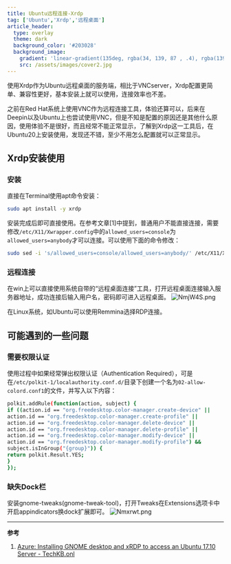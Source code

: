 ```yaml
---
title: Ubuntu远程连接-Xrdp
tag: ['Ubuntu','Xrdp','远程桌面']
article_header:
  type: overlay
  theme: dark
  background_color: '#203028'
  background_image:
    gradient: 'linear-gradient(135deg, rgba(34, 139, 87 , .4), rgba(139, 34, 139, .4))'
    src: /assets/images/cover2.jpg
---
```


使用Xrdp作为Ubuntu远程桌面的服务端，相比于VNCserver，Xrdp配置更简单、兼容性更好，基本安装上就可以使用，连接效率也不差。

<!--more-->

之前在Red Hat系统上使用VNC作为远程连接工具，体验还算可以，后来在Deepin以及Ubuntu上也尝试使用VNC，但是不知是配置的原因还是其他什么原因，使用体验不是很好，而且经常不能正常显示，了解到Xrdp这一工具后，在Ubuntu20上安装使用，发现还不错，至少不用怎么配置就可以正常显示。

## Xrdp安装使用

###  安装
直接在Terminal使用apt命令安装：
```bash
sudo apt install -y xrdp
```
安装完成后即可直接使用。在参考文章[1]中提到，普通用户不能直接连接，需要修改`/etc/X11/Xwrapper.config`中的`allowed_users=console`为`allowed_users=anybody`才可以连接。可以使用下面的命令修改：
```bash
sudo sed -i 's/allowed_users=console/allowed_users=anybody/' /etc/X11/Xwrapper.config
```
### 远程连接
在win上可以直接使用系统自带的“远程桌面连接”工具，打开远程桌面连接输入服务器地址，成功连接后输入用户名，密码即可进入远程桌面。
![NmjW4S.png](https://s1.ax1x.com/2020/06/18/NmjW4S.png)

在Linux系统，如Ubuntu可以使用Remmina选择RDP连接。

## 可能遇到的一些问题

### 需要权限认证 
使用过程中如果经常弹出权限认证（Authentication Required），可是在`/etc/polkit-1/localauthority.conf.d/`目录下创建一个名为`02-allow-colord.conf1`的文件，并写入以下内容：
```bash
polkit.addRule(function(action, subject) {
if ((action.id == "org.freedesktop.color-manager.create-device" ||
action.id == "org.freedesktop.color-manager.create-profile" ||
action.id == "org.freedesktop.color-manager.delete-device" ||
action.id == "org.freedesktop.color-manager.delete-profile" ||
action.id == "org.freedesktop.color-manager.modify-device" ||
action.id == "org.freedesktop.color-manager.modify-profile") &&
subject.isInGroup("{group}")) {
return polkit.Result.YES;
}
});
```

### 缺失Dock栏
安装gnome-tweaks(gnome-tweak-tool)，打开Tweaks在Extensions选项卡中开启appindicators换dock扩展即可。
![Nmxrwt.png](https://s1.ax1x.com/2020/06/18/Nmxrwt.png)

---

**参考**
1. [Azure: Installing GNOME desktop and xRDP to access an Ubuntu 17.10 Server - TechKB.onl]( https://www.techkb.onl/azure-installing-gnome-desktop-and-xrdp-to-access-an-ubuntu-1710-server/)
